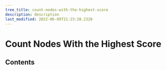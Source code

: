 ```yaml
---
tree_title: count-nodes-with-the-highest-score
description: description
last_modified: 2022-06-09T21:23:28.2328
---
```


# Count Nodes With the Highest Score

## Contents
